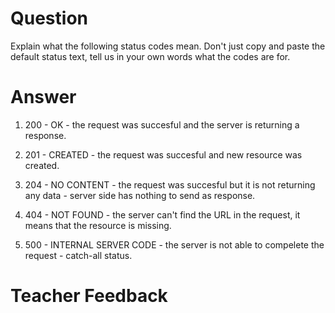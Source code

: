 # Question

Explain what the following status codes mean. Don't just copy and paste the default status text, tell us in your own words what the codes are for.

# Answer

1. 200 - OK - the request was succesful and the server is returning a response.

2. 201 - CREATED - the request was succesful and new resource was created.

3. 204 - NO CONTENT - the request was succesful but it is not returning any data - server side has nothing to send as response.

4. 404 - NOT FOUND - the server can't find the URL in the request, it means that the resource is missing.

5. 500 - INTERNAL SERVER CODE - the server is not able to compelete the request - catch-all status.

# Teacher Feedback

